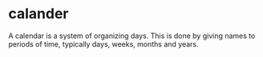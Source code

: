# calander
A calendar is a system of organizing days. This is done by giving names to periods of time, typically days, weeks, months and years.
